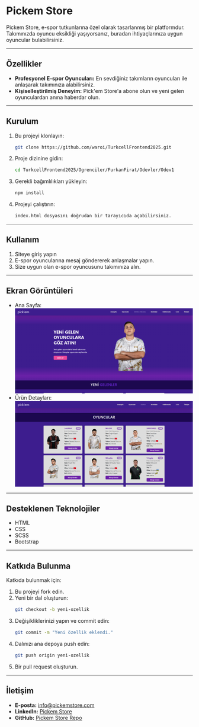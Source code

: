 # Pickem Store

Pickem Store, e-spor tutkunlarına özel olarak tasarlanmış bir platformdur. Takımınızda oyuncu eksikliği yaşıyorsanız, buradan ihtiyaçlarınıza uygun oyuncular bulabilirsiniz.

---

## Özellikler

- **Profesyonel E-spor Oyuncuları:** En sevdiğiniz takımların oyuncuları ile anlaşarak takımınıza alabilirsiniz.
- **Kişiselleştirilmiş Deneyim:** Pick'em Store'a abone olun ve yeni gelen oyunculardan anına haberdar olun.

---

## Kurulum

1. Bu projeyi klonlayın:
   ```bash
   git clone https://github.com/waroi/TurkcellFrontend2025.git
   ```
2. Proje dizinine gidin:
   ```bash
   cd TurkcellFrontend2025/Ogrenciler/FurkanFirat/Odevler/Odev1
   ```
3. Gerekli bağımlılıkları yükleyin:
   ```bash
   npm install
   ```
4. Projeyi çalıştırın:
   ```bash
   index.html dosyasını doğrudan bir tarayıcıda açabilirsiniz.
   ```

---

## Kullanım

1. Siteye giriş yapın
2. E-spor oyuncularına mesaj göndererek anlaşmalar yapın.
3. Size uygun olan e-spor oyuncusunu takımınıza alın.

---

## Ekran Görüntüleri

- Ana Sayfa:
  ![Ana Sayfa](./images/readme/anasayfa.png)
- Ürün Detayları:
  ![Oyuncular](./images/readme/oyuncular.png)

---

## Desteklenen Teknolojiler

- HTML
- CSS
- SCSS
- Bootstrap

---

## Katkıda Bulunma

Katkıda bulunmak için:

1. Bu projeyi fork edin.
2. Yeni bir dal oluşturun:
   ```bash
   git checkout -b yeni-ozellik
   ```
3. Değişikliklerinizi yapın ve commit edin:
   ```bash
   git commit -m "Yeni özellik eklendi."
   ```
4. Dalınızı ana depoya push edin:
   ```bash
   git push origin yeni-ozellik
   ```
5. Bir pull request oluşturun.

---

## İletişim

- **E-posta:** info@pickemstore.com
- **LinkedIn:** [Pickem Store](https://www.linkedin.com/in/firatfurkan/)
- **GitHub:** [Pickem Store Repo](https://github.com/waroi/TurkcellFrontend2025/tree/main/Ogrenciler/FurkanFirat/Odevler/Odev1)
